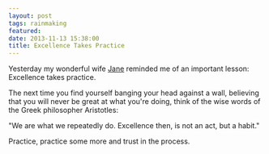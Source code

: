 ```yaml
---
layout: post
tags: rainmaking
featured: 
date: 2013-11-13 15:38:00
title: Excellence Takes Practice
---
```

Yesterday my wonderful wife [Jane](http://janefinette.com/) reminded me of an important lesson: Excellence takes practice.

The next time you find yourself banging your head against a wall, believing that you will never be great at what you're doing, think of the wise words of the Greek philosopher Aristotles: 

"We are what we repeatedly do. Excellence then, is not an act, but a habit."

Practice, practice some more and trust in the process.